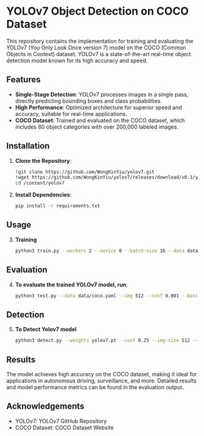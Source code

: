 # YOLOv7 Object Detection on COCO Dataset

This repository contains the implementation for training and evaluating the YOLOv7 (You Only Look Once version 7) model on the COCO (Common Objects in Context) dataset. YOLOv7 is a state-of-the-art real-time object detection model known for its high accuracy and speed.

## Features

- **Single-Stage Detection**: YOLOv7 processes images in a single pass, directly predicting bounding boxes and class probabilities.
- **High Performance**: Optimized architecture for superior speed and accuracy, suitable for real-time applications.
- **COCO Dataset**: Trained and evaluated on the COCO dataset, which includes 80 object categories with over 200,000 labeled images.

## Installation

1. **Clone the Repository**:

   ```sh
   !git clone https://github.com/WongKinYiu/yolov7.git
   !wget https://github.com/WongKinYiu/yolov7/releases/download/v0.1/yolov7.pt
   cd /content/yolov7

2. **Install Dependencies**:
   ```sh
   pip install -r requirements.txt

## Usage

3. **Training**
   ```sh
   python3 train.py --workers 2 --device 0 --batch-size 16 --data data/coco.yaml --img 512 512 --cfg cfg/training/yolov7.yaml --weights '' --name yolov7 --hyp data/hyp.scratch.p5.yaml --epochs 1

## Evaluation

4. **To evaluate the trained YOLOv7 model, run**:
   ```sh
   python3 test.py --data data/coco.yaml --img 512 --conf 0.001 --batch-size 16 --device 0 --weights runs/train/yolov7/weights/best.pt

## Detection

 5. **To Detect Yolov7 model**
    ```sh
    python3 detect.py --weights yolov7.pt --conf 0.25 --img-size 512 --source /content/work.jpeg


## Results
The model achieves high accuracy on the COCO dataset, making it ideal for applications in autonomous driving, surveillance, and more. Detailed results and model performance metrics can be found in the evaluation output.


## Acknowledgements
- YOLOv7: YOLOv7 GitHub Repository
- COCO Dataset: COCO Dataset Website




